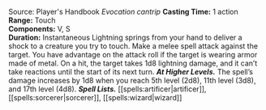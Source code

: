 Source: Player's Handbook
*Evocation cantrip*
**Casting Time:** 1 action  
**Range:** Touch  
**Components:** V, S  
**Duration:** Instantaneous
Lightning springs from your hand to deliver a shock to a creature you try to touch. Make a melee spell attack against the target. You have advantage on the attack roll if the target is wearing armor made of metal. On a hit, the target takes 1d8 lightning damage, and it can’t take reactions until the start of its next turn.
***At Higher Levels.*** The spell’s damage increases by 1d8 when you reach 5th level (2d8), 11th level (3d8), and 17th level (4d8).
***Spell Lists.*** [[spells:artificer|artificer]], [[spells:sorcerer|sorcerer]], [[spells:wizard|wizard]]